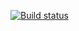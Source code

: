 [![Build status](https://ci.appveyor.com/api/projects/status/40ydwqcpnvy2f7s1?svg=true)](https://ci.appveyor.com/project/sheriff777/hw4)
